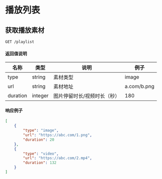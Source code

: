 # 播放列表

## 获取播放素材

```
GET /playlist
```

#### 返回值说明

| 名称 | 类型 | 说明 | 例子 |
| -- | -- | -- | -- |
| type | string | 素材类型 | image |
| url | string | 素材地址 | a.com/b.png |
| duration | integer | 图片停留时长/视频时长（秒） | 180 |

#### 响应例子

```json
[
    {
        "type": "image",
        "url": "https://abc.com/1.png",
        "duration": 20
    },
    {
        "type": "video",
        "url": "https://abc.com/2.mp4",
        "duration": 132
    }
]
```
